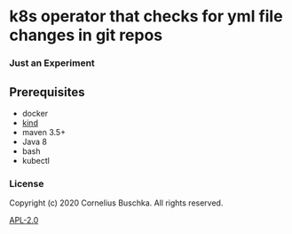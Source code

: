 # k8s operator that checks for yml file changes in git repos

### Just an Experiment

## Prerequisites
* docker
* [kind](https://kind.sigs.k8s.io/docs/user/quick-start/)
* maven 3.5+
* Java 8
* bash
* kubectl

### License
Copyright (c) 2020 Cornelius Buschka. All rights reserved.

[APL-2.0](./license.txt)
